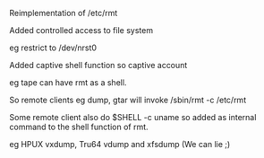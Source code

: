 Reimplementation of /etc/rmt


Added controlled access to file system

eg restrict to /dev/nrst0


Added captive shell function so captive account

eg tape can have rmt as a shell.


So remote clients eg dump, gtar will invoke /sbin/rmt -c /etc/rmt


Some remote client also do $SHELL -c uname  so added as internal command
to the shell function of rmt.

eg HPUX vxdump, Tru64 vdump and xfsdump
(We can lie ;)
